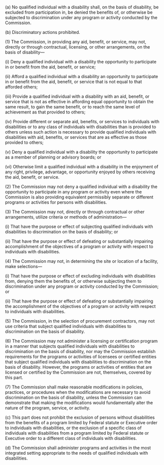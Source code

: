 (a) No qualified individual with a disability shall, on the basis of disability, be excluded from participation in, be denied the benefits of, or otherwise be subjected to discrimination under any program or activity conducted by the Commission.

(b) Discriminatory actions prohibited.

(1) The Commission, in providing any aid, benefit, or service, may not, directly or through contractual, licensing, or other arrangements, on the basis of disability—

(i) Deny a qualified individual with a disability the opportunity to participate in or benefit from the aid, benefit, or service;

(ii) Afford a qualified individual with a disability an opportunity to participate in or benefit from the aid, benefit, or service that is not equal to that afforded others;

(iii) Provide a qualified individual with a disability with an aid, benefit, or service that is not as effective in affording equal opportunity to obtain the same result, to gain the same benefit, or to reach the same level of achievement as that provided to others;

(iv) Provide different or separate aid, benefits, or services to individuals with disabilities or to any class of individuals with disabilities than is provided to others unless such action is necessary to provide qualified individuals with disabilities with aid, benefits, or services that are as effective as those provided to others;

(v) Deny a qualified individual with a disability the opportunity to participate as a member of planning or advisory boards; or

(vi) Otherwise limit a qualified individual with a disability in the enjoyment of any right, privilege, advantage, or opportunity enjoyed by others receiving the aid, benefit, or service.

(2) The Commission may not deny a qualified individual with a disability the opportunity to participate in any program or activity even where the Commission is also providing equivalent permissibly separate or different programs or activities for persons with disabilities.
              

(3) The Commission may not, directly or through contractual or other arrangements, utilize criteria or methods of administration—

(i) That have the purpose or effect of subjecting qualified individuals with disabilities to discrimination on the basis of disability; or

(ii) That have the purpose or effect of defeating or substantially impairing accomplishment of the objectives of a program or activity with respect to individuals with disabilities.

(4) The Commission may not, in determining the site or location of a facility, make selections—

(i) That have the purpose or effect of excluding individuals with disabilities from, denying them the benefits of, or otherwise subjecting them to discrimination under any program or activity conducted by the Commission; or

(ii) That have the purpose or effect of defeating or substantially impairing the accomplishment of the objectives of a program or activity with respect to individuals with disabilities.

(5) The Commission, in the selection of procurement contractors, may not use criteria that subject qualified individuals with disabilities to discrimination on the basis of disability.

(6) The Commission may not administer a licensing or certification program in a manner that subjects qualified individuals with disabilities to discrimination on the basis of disability, nor may the Commission establish requirements for the programs or activities of licensees or certified entities that subject qualified individuals with disabilities to discrimination on the basis of disability. However, the programs or activities of entities that are licensed or certified by the Commission are not, themselves, covered by this part.

(7) The Commission shall make reasonable modifications in policies, practices, or procedures when the modifications are necessary to avoid discrimination on the basis of disability, unless the Commission can demonstrate that making the modifications would fundamentally alter the nature of the program, service, or activity.

(c) This part does not prohibit the exclusion of persons without disabilities from the benefits of a program limited by Federal statute or Executive order to individuals with disabilities, or the exclusion of a specific class of individuals with disabilities from a program limited by Federal statute or Executive order to a different class of individuals with disabilities.

(d) The Commission shall administer programs and activities in the most integrated setting appropriate to the needs of qualified individuals with disabilities.

